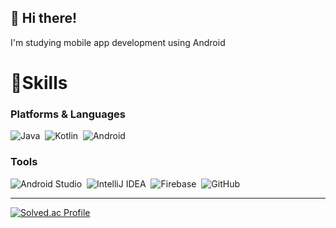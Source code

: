 ## :wave: Hi there!   
I'm studying mobile app development using Android   

# 💪Skills
### Platforms & Languages
![Java](https://img.shields.io/badge/Java-007396.svg?&style=for-the-badge&logo=Java&logoColor=white)
&nbsp;![Kotlin](https://img.shields.io/badge/Kotlin-7F52FF.svg?&style=for-the-badge&logo=Kotlin&logoColor=white)
&nbsp;![Android](https://img.shields.io/badge/Android-3DDC84.svg?&style=for-the-badge&logo=Android&logoColor=white)

### Tools
![Android Studio](https://img.shields.io/badge/Android%20Studio-3DDC84.svg?&style=for-the-badge&logo=Android%20Studio&logoColor=white)
&nbsp;![IntelliJ IDEA](https://img.shields.io/badge/IntelliJ%20IDEA-000000.svg?&style=for-the-badge&logo=IntelliJ%20IDEA&logoColor=white)
&nbsp;![Firebase](https://img.shields.io/badge/Firebase-FFCA28.svg?&style=for-the-badge&logo=Firebase&logoColor=white)
&nbsp;![GitHub](https://img.shields.io/badge/GitHub-181717.svg?&style=for-the-badge&logo=GitHub&logoColor=white)

***
[![Solved.ac Profile](http://mazassumnida.wtf/api/v2/generate_badge?boj=ksm7558k)](https://solved.ac/ksm7558k/)
